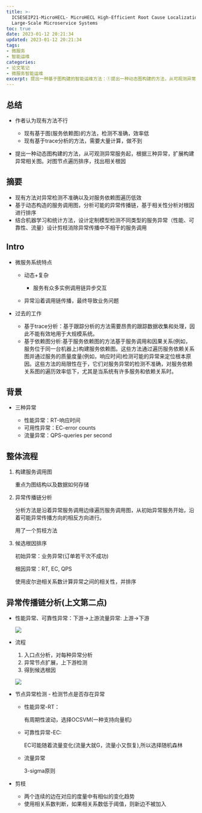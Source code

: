```yaml
---
title: >-
  ICSESEIP21-MicroHECL- MicroHECL High-Efficient Root Cause Localization in
  Large-Scale Microservice Systems
toc: true
date: 2023-01-12 20:21:34
updated: 2023-01-12 20:21:34
tags:
- 微服务
- 智能运维
categories:
- 论文笔记
- 微服务智能运维
excerpt: 提出一种基于图构建的智能运维方法：①提出一种动态图构建的方法，从可观测异常服务起，根据三种异常，扩展构建异常相关图。②对图节点遍历排序，找出相关根因
---
```


## 总结

* 作者认为现有方法不行

  * 现有基于图(服务依赖图)的方法，检测不准确，效率低
  * 现有基于trace分析的方法，需要大量计算，做不到
* 提出一种动态图构建的方法，从可观测异常服务起，根据三种异常，扩展构建异常相关图。对图节点遍历排序，找出相关根因

## 摘要

* 现有方法对异常检测不准确以及对服务依赖图遍历低效
* 基于动态构造的服务调用图，分析可能的异常传播链，基于相关性分析对根因进行排序
* 结合机器学习和统计方法，设计定制模型检测不同类型的服务异常（性能、可靠性、流量）设计剪枝消除异常传播中不相干的服务调用
## Intro

* 微服务系统特点

  * 动态+复杂

    * 服务有众多实例调用链异步交互
  * 异常沿着调用链传播，最终导致业务问题
* 过去的工作

  * 基于trace分析：基于跟踪分析的方法需要昂贵的跟踪数据收集和处理，因此不能有效地用于大规模系统。
  * 基于依赖图分析:基于服务依赖图的方法基于服务调用和因果关系(例如，服务位于同一台机器上)构建服务依赖图。这些方法通过遍历服务依赖关系图并通过服务的质量度量(例如，响应时间)检测可能的异常来定位根本原因。这些方法的局限性在于，它们对服务异常的检测不准确，对服务依赖关系图的遍历效率低下，尤其是当系统有许多服务和依赖关系时。
## 背景

* 三种异常

  * 性能异常：RT-响应时间
  * 可用性异常：EC-error counts
  * 流量异常：QPS-queries per second
## 整体流程

1. 构建服务调用图

    重点为图结构以及数据如何存储

2. 异常传播链分析

    分析方法是沿着异常服务调用边缘遍历服务调用图，从初始异常服务开始，沿着可能异常传播方向的相反方向进行。

    用了一个剪枝方法
3. 候选根因排序

    初始异常：业务异常(订单若干次不成功)

    根因异常：RT, EC, QPS

    使用皮尔逊相关系数计算异常之间的相关性，并排序
## 异常传播链分析(上文第二点)

* 性能异常、可靠性异常：下游->上游流量异常: 上游->下游

  ![](image-20220620204551-fn8g1qx.png)
* 流程

  1. 入口点分析，对每种异常分析
  2. 异常节点扩展，上下游检测
  3. 得到候选根因

  ![](image-20220620204946-x6k627b.png)
* 节点异常检测 - 检测节点是否存在异常

  * 性能异常-RT：

    有周期性波动，选择OCSVM(一种支持向量机)
  * 可靠性异常-EC:

    EC可能随着流量变化(流量大就G，流量小又恢复),所以选择随机森林
  * 流量异常

    3-sigma原则
* 剪枝

  * 两个连续的边在对应的度量中有相似的变化趋势
  * 使用相关系数判断，如果相关系数低于阈值，则新边不被加入